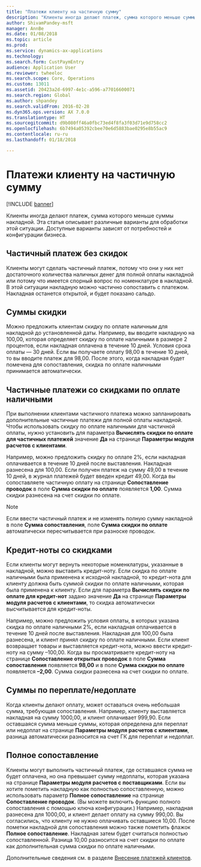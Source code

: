 ```yaml
---
title: "Платежи клиенту на частичную сумму"
description: "Клиенты иногда делают платеж, сумма которого меньше суммы накладной. Эта статья описывает различные варианты для обработки этой ситуации. Доступные варианты зависят от потребностей и конфигурации бизнеса."
author: ShivamPandey-msft
manager: AnnBe
ms.date: 01/08/2018
ms.topic: article
ms.prod: 
ms.service: dynamics-ax-applications
ms.technology: 
ms.search.form: CustPaymEntry
audience: Application User
ms.reviewer: twheeloc
ms.search.scope: Core, Operations
ms.custom: 13011
ms.assetid: 20423a2d-6997-4e1c-a596-a77016600071
ms.search.region: Global
ms.author: shpandey
ms.search.validFrom: 2016-02-28
ms.dyn365.ops.version: AX 7.0.0
ms.translationtype: HT
ms.sourcegitcommit: d9b080ff46a0fbc73ed4f8fa3f03d71e9d758cc2
ms.openlocfilehash: 6b7494a05392cbee70e6d5883bae0295e8b55ac9
ms.contentlocale: ru-ru
ms.lasthandoff: 01/18/2018

---
```


# <a name="customer-payments-for-a-partial-amount"></a>Платежи клиенту на частичную сумму

[!INCLUDE [banner](../includes/banner.md)]

Клиенты иногда делают платеж, сумма которого меньше суммы накладной. Эта статья описывает различные варианты для обработки этой ситуации. Доступные варианты зависят от потребностей и конфигурации бизнеса.

<a name="partial-payment-with-no-discount"></a>Частичный платеж без скидок
--------------------------------

Клиенты могут сделать частичный платеж, потому что они у них нет достаточного количества наличных денег для полной оплаты накладной или потому что имеется спорный вопрос по номенклатуре в накладной. В этой ситуации накладную можно частично сопоставить с платежом. Накладная останется открытой, и будет показано сальдо.

## <a name="discount-amounts"></a>Суммы скидки
Можно предложить клиентам скидку по оплате наличным для накладной до установленной даты. Например, вы вводите накладную на 100,00, которая определяет скидку по оплате наличными в размере 2 процентов, если накладная оплачена в течение 10 дней. Условия срока оплаты — 30 дней. Если вы получаете оплату 98,00 в течение 10 дней, то вы вводите платеж для 98,00. После этого, когда накладная будет помечена для сопоставления, скидка по оплате наличными принимается автоматически.

## <a name="partial-payments-with-cash-discounts"></a>Частичные платежи со скидками по оплате наличными
При выполнении клиентами частичного платежа можно запланировать дополнительные частичные платежи для полной оплаты накладной. Чтобы использовать скидку по оплате наличными для частичной оплаты, нужно установить для параметра **Вычислять скидки по оплате для частичных платежей** значение **Да** на странице **Параметры модуля расчетов с клиентами**. 

Например, можно предложить скидку по оплате 2%, если накладная оплачивается в течение 10 дней после выставления. Накладная разнесена для 100,00. Если получен платеж на сумму 49,00 в течение 10 дней, в журнал платежей будет введен кредит 49,00. Когда вы сопоставляете частичную оплату на странице **Сопоставление проводок** в поле **Сумма скидки по оплате** появляется **1,00**. Сумма скидки разнесена на счет скидки по оплате. 

> [!NOTE] 
> Если ввести частичный платеж и не изменять полную сумму накладной в поле **Сумма сопоставления**, поле **Сумма скидки по оплате** автоматически пересчитывается при разноске проводок.

## <a name="credit-notes-with-discounts"></a>Кредит-ноты со скидками
Если клиенты могут вернуть некоторые номенклатуры, указанные в накладной, можно выставить кредит-ноту. Если скидка по оплате наличными была применена к исходной накладной, то кредит-нота для клиенту должна быть суммой скидки по оплате наличными, которая была применена к клиенту. Если для параметра **Вычислять скидки по оплате для кредит-нот** задано значение **Да** на странице **Параметры модуля расчетов с клиентами**, то скидка автоматически высчитывается для кредит-ноты. 

Например, можно предложить условия оплаты, в которых указана скидка по оплате наличными 2%, если накладная оплачивается в течение 10 дней после выставления. Накладная для 100,00 была разнесена, и клиент принял скидку по оплате наличными. Если клиент возвращает товары и выставляется кредит-нота, можно ввести кредит-ноту на сумму –100,00. Когда вы просматриваете кредит-ноту на странице **Сопоставление открытых проводок** в поле **Сумма сопоставления** появляется **98,00** и в поле **Сумма скидки по оплате** появляется **–2,00**. Сумма скидки разнесена на счет скидки по оплате.

## <a name="overpaymentunderpayment-amounts"></a>Суммы по переплате/недоплате
Когда клиенты делают оплату, может оставаться очень небольшая сумма, требующая сопоставления. Например, клиенту выставляется накладная на сумму 1000,00, и клиент оплачивает 999,90. Если оставшаяся сумма меньше суммы, которая определена для переплат или недоплат на странице **Параметры модуля расчетов с клиентами**, разница автоматически разносится на счет ГК для переплат и недоплат.

## <a name="full-settlement"></a>Полное сопоставление
Клиенты могут выполнить частичный платеж, где оставшаяся сумма не будет оплачена, но она превышает сумму недоплаты, которая указана на странице **Параметры модуля расчетов с поставщиками**. Если вы хотите пометить накладную как полностью сопоставленную, можно использовать параметр **Полное сопоставление** на странице **Сопоставление проводок**. (Вы можете включить функцию полного сопоставления с помощью ключа конфигурации.) Например, накладная разнесена для 1000,00, и клиент делает оплату на сумму 990,00. Вы согласились, что клиенту не нужно оплачивать оставшиеся 10,00. После пометки накладной для сопоставления можно также пометить флажок **Полное сопоставление**. Накладная затем будет считаться полностью сопоставленной. Разница 10,00 разносится на счет скидки по оплате как дополнительная сумма скидки по оплате наличными.


Дополнительные сведения см. в разделе [Внесение платежей клиентов](tasks/deposit-customer-payments.md).

